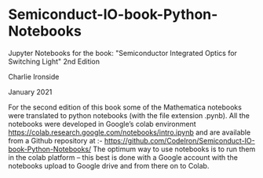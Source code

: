 # Semiconduct-IO-book-Python-Notebooks

Jupyter Notebooks for the book: "Semiconductor Integrated Optics for Switching Light" 2nd Edition

Charlie Ironside

January 2021

For the second edition of this book some of the Mathematica notebooks were translated to python notebooks (with the file extension .pynb). All the notebooks were developed in Google’s colab environment https://colab.research.google.com/notebooks/intro.ipynb and are available from a Github repository at :-
https://github.com/CodeIron/Semiconduct-IO-book-Python-Notebooks/
The optimum way to use notebooks is to run them in the colab platform – this best is done with a Google account with the notebooks upload to Google drive and from there on to Colab.
